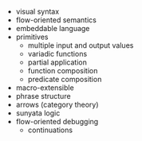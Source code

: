 * visual syntax
* flow-oriented semantics
* embeddable language
* primitives
	* multiple input and output values
	* variadic functions
	* partial application
	* function composition
	* predicate composition
* macro-extensible
* phrase structure
* arrows (category theory)
* sunyata logic
* flow-oriented debugging
	* continuations
